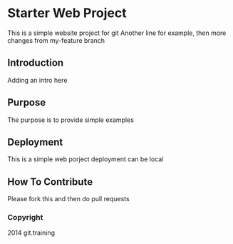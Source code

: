 # Starter Web Project

This is a simple website project for git
Another line for example, then more changes from my-feature branch

## Introduction

Adding an intro here

## Purpose

The purpose is to provide simple examples

## Deployment

This is a simple web porject deployment can be local

## How To Contribute

Please fork this and then do pull requests


### Copyright

2014 git.training